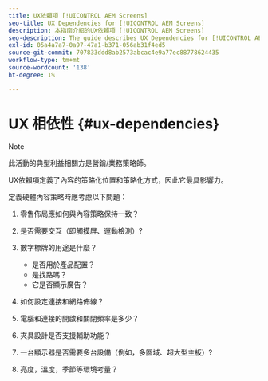 ```yaml
---
title: UX依賴項 [!UICONTROL AEM Screens]
seo-title: UX Dependencies for [!UICONTROL AEM Screens]
description: 本指南介紹的UX依賴項 [!UICONTROL AEM Screens]
seo-description: The guide describes UX Dependencies for [!UICONTROL AEM Screens]
exl-id: 05a4a7a7-0a97-47a1-b371-056ab31f4ed5
source-git-commit: 707833ddd8ab2573abcac4e9a77ec88778624435
workflow-type: tm+mt
source-wordcount: '138'
ht-degree: 1%

---
```


# UX 相依性 {#ux-dependencies}

>[!NOTE]
>
>此活動的典型利益相關方是營銷/業務策略師。

UX依賴項定義了內容的策略化位置和策略化方式，因此它最具影響力。

定義硬體內容策略時應考慮以下問題：

1. 零售佈局應如何與內容策略保持一致？

1. 是否需要交互（即觸摸屏、運動檢測）?

1. 數字標牌的用途是什麼？

   * 是否用於產品配置？
   * 是找路嗎？
   * 它是否顯示廣告？

1. 如何設定連接和網路佈線？

1. 電腦和連接的開啟和關閉頻率是多少？

1. 夾具設計是否支援輔助功能？

1. 一台顯示器是否需要多台設備（例如，多區域、超大型主板）?

1. 亮度，溫度，季節等環境考量？
